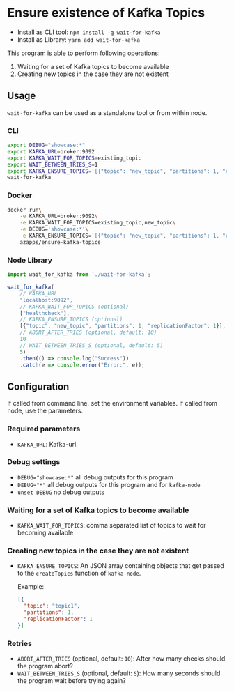 # Ensure existence of Kafka Topics

* Install as CLI tool: `npm install -g wait-for-kafka`
* Install as Library: `yarn add wait-for-kafka`

This program is able to perform following operations:

1. Waiting for a set of Kafka topics to become available
2. Creating new topics in the case they are not existent

## Usage

`wait-for-kafka` can be used as a standalone tool or from within
node.


### CLI

```sh
export DEBUG="showcase:*"
export KAFKA_URL=broker:9092
export KAFKA_WAIT_FOR_TOPICS=existing_topic
export WAIT_BETWEEN_TRIES_S=1
export KAFKA_ENSURE_TOPICS='[{"topic": "new_topic", "partitions": 1, "replicationFactor": 1}]'
wait-for-kafka
```

### Docker

```sh
docker run\
    -e KAFKA_URL=broker:9092\
    -e KAFKA_WAIT_FOR_TOPICS=existing_topic,new_topic\
    -e DEBUG='showcase:*'\
    -e KAFKA_ENSURE_TOPICS='[{"topic": "new_topic", "partitions": 1, "replicationFactor": 1}]'\
    azapps/ensure-kafka-topics
```

### Node Library

```js
import wait_for_kafka from './wait-for-kafka';

wait_for_kafka(
    // KAFKA_URL
    "localhost:9092",
    // KAFKA_WAIT_FOR_TOPICS (optional)
    ["healthcheck"],
    // KAFKA_ENSURE_TOPICS (optional)
    [{"topic": "new_topic", "partitions": 1, "replicationFactor": 1}],
    // ABORT_AFTER_TRIES (optional, default: 10)
    10
    // WAIT_BETWEEN_TRIES_S (optional, default: 5)
    5)
    .then(() => console.log("Success"))
    .catch(e => console.error("Error:", e));
```

## Configuration

If called from command line, set the environment variables. If called
from node, use the parameters.

### Required parameters

* `KAFKA_URL`: Kafka-url.

### Debug settings

* `DEBUG="showcase:*"` all debug outputs for this program
* `DEBUG="*"` all debug outputs for this program and for `kafka-node`
* `unset DEBUG` no debug outputs

### Waiting for a set of Kafka topics to become available

* `KAFKA_WAIT_FOR_TOPICS`: comma separated list of topics to wait for
  becoming available

### Creating new topics in the case they are not existent

* `KAFKA_ENSURE_TOPICS`: An JSON array containing objects that get
  passed to the `createTopics` function of `kafka-node`.

  Example:
  ```json
  [{
    "topic": "topic1",
    "partitions": 1,
    "replicationFactor": 1
  }]
  ```

### Retries

* `ABORT_AFTER_TRIES` (optional, default: `10`): After how many checks
  should the program abort?
* `WAIT_BETWEEN_TRIES_S` (optional, default: `5`): How many seconds
  should the program wait before trying again?

